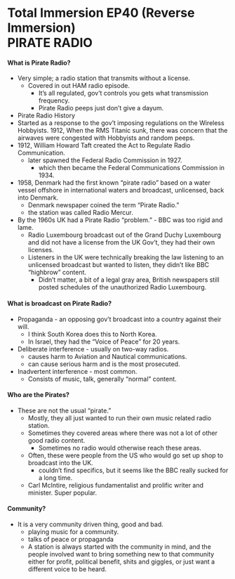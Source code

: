 Total Immersion EP40 (Reverse Immersion)  
PIRATE RADIO
===
#### What is Pirate Radio?
  * Very simple; a radio station that transmits without a license.
    * Covered in out HAM radio episode.
      * It’s all regulated, gov’t controls you gets what transmission frequency.
      * Pirate Radio peeps just don’t give a dayum.
* Pirate Radio History
* Started as a response to the gov’t imposing regulations on the Wireless Hobbyists.
  1912, When the RMS Titanic sunk, there was concern that the airwaves were congested with Hobbyists and random peeps.
* 1912, William Howard Taft created the Act to Regulate Radio Communication.
  * later spawned the Federal Radio Commission in 1927.
    * which then became the Federal Communications Commission in 1934.
* 1958, Denmark had the first known “pirate radio” based on a water vessel offshore in international waters and broadcast, unlicensed, back into Denmark.
  * Denmark newspaper coined the term “Pirate Radio.”
  * the station was called Radio Mercur.
* By the 1960s UK had a Pirate Radio “problem.” - BBC was too rigid and lame.
  * Radio Luxembourg broadcast out of the Grand Duchy Luxembourg and did not have a license from the UK Gov’t, they had their own licenses.
  * Listeners in the UK were technically breaking the law listening to an unlicensed broadcast but wanted to listen, they didn’t like BBC “highbrow” content.
    * Didn’t matter, a bit of a legal gray area, British newspapers still posted schedules of the unauthorized Radio Luxembourg.

#### What is broadcast on Pirate Radio?
* Propaganda - an opposing gov’t broadcast into a country against their will.
  * I think South Korea does this to North Korea.
  * In Israel, they had the “Voice of Peace” for 20 years.
* Deliberate interference - usually on two-way radios.
  * causes harm to Aviation and Nautical communications.
  * can cause serious harm and is the most prosecuted.
* Inadvertent interference - most common.
  * Consists of music, talk, generally “normal” content.

#### Who are the Pirates?
* These are not the usual “pirate.”
  * Mostly, they all just wanted to run their own music related radio station.
  * Sometimes they covered areas where there was not a lot of other good radio content.
    * Sometimes no radio would otherwise reach these areas.
  * Often, these were people from the US who would go set up shop to broadcast into the UK.
    * couldn’t find specifics, but it seems like the BBC really sucked for a long time.
  * Carl McIntire, religious fundamentalist and prolific writer and minister.  Super popular.

#### Community?
* It is a very community driven thing, good and bad.
  * playing music for a community.
  * talks of peace or propaganda
  * A station is always started with the community in mind, and the people involved want to bring something new to that community either for profit, political benefit, shits and giggles, or just want a different voice to be heard.
